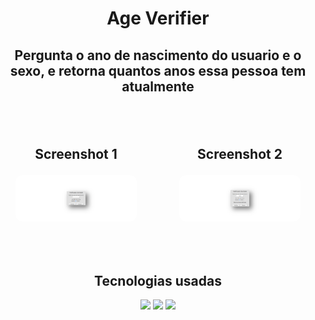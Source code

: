 <h1 align="center">Age Verifier</h1>
<h2 align="center">Pergunta o ano de nascimento do usuario e o sexo, e retorna quantos anos essa pessoa tem atualmente<h2/> <br/>

<div class="screenshots" style="display: flex; gap: 20px">
  <h4 align="center"> Screenshot 1
    <p align="center">
      <img src="./design/age1.png" width="80%" style="border-radius:10px"/>
    </p>
  </h4>
  <h4 align="center"> Screenshot 2
    <p align="center">
      <img src="./design/age2.png" width="80%"  style="border-radius:10px"/>
    </p>
  </h4>
</div>

<h2 align="center">Tecnologias usadas</h2>
<div align="center" >
  <img height="50" src="https://img.shields.io/badge/HTML5-E34F26?style=for-the-badge&logo=html5&logoColor=white">
  <img height="50" src="https://img.shields.io/badge/CSS3-1572B6?style=for-the-badge&logo=css3&logoColor=white">
  <img height="50" src="https://img.shields.io/badge/JavaScript-323330?style=for-the-badge&logo=javascript&logoColor=F7DF1E">
</div>
